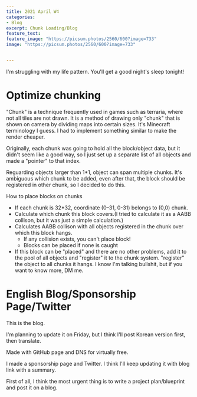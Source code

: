 ```yaml
---
title: 2021 April W4
categories:
- Blog
excerpt: Chunk Loading/Blog
feature_text:
feature_image: "https://picsum.photos/2560/600?image=733"
image: "https://picsum.photos/2560/600?image=733"


---
```


I'm struggling with my life pattern. You'll get a good night's sleep tonight!

# Optimize chunking
"Chunk" is a technique frequently used in games such as terraria, where not all tiles are not drawn. It is a method of drawing only "chunk" that is shown on camera by dividing maps into certain sizes. It's Minecraft terminology I guess. I had to implement something similar to make the render  cheaper.

Originally, each chunk was going to hold all the block/object data, but it didn't seem like a good way, so I just set up a separate list of all objects and made a "pointer" to that index.

Reguarding objects larger than 1*1, object can span multiple chunks.  It's ambiguous which chunk to be added, even after that, the block should be registered in other chunk, so I decided to do this.

How to place blocks on chunks

* If each chunk is 32*32,  coordinate (0–31, 0-31) belongs to (0,0) chunk.
* Calculate which chunk this block covers.(I tried to calculate it as a AABB collison, but it was just a simple calculation.)
* Calculates AABB collison with all objects registered in the chunk over which this block hangs.
  * If any collision exists, you can't place block!
  * Blocks can be placed if none is caught
* If this block can be "placed" and there are no other problems, add it to the pool of all objects and "register" it to the chunk system.
  "register" the object to all chunks it hangs.
  I know I'm talking bullshit, but if you want to know more, DM me.





# English Blog/Sponsorship Page/Twitter
This is the blog.

I'm planning to update it on Friday, but I think I'll post Korean version first, then translate.

Made with GitHub page and DNS for virtually free.

I made a sponsorship page and Twitter. I think I'll keep updating it with blog link with a summary.

First of all, I think the most urgent thing is to write a project plan/blueprint and post it on a blog.

